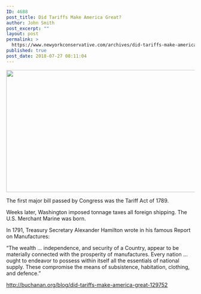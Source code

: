 ```yaml
---
ID: 4688
post_title: Did Tariffs Make America Great?
author: John Smith
post_excerpt: ""
layout: post
permalink: >
  https://www.newyorkconservative.com/archives/did-tariffs-make-america-great/
published: true
post_date: 2018-07-27 08:11:04
---
```

<a href="https://www.newyorkconservative.com/wp-content/uploads/2016/04/CghW6p3UYAA3mr12.jpg"><img class="alignnone size-full wp-image-3773" src="https://www.newyorkconservative.com/wp-content/uploads/2016/04/CghW6p3UYAA3mr12.jpg" alt="" width="599" height="328" /></a>

The first major bill passed by Congress was the Tariff Act of 1789.

Weeks later, Washington imposed tonnage taxes all foreign shipping. The U.S. Merchant Marine was born.

In 1791, Treasury Secretary Alexander Hamilton wrote in his famous Report on Manufactures:

“The wealth … independence, and security of a Country, appear to be materially connected with the prosperity of manufactures. Every nation … ought to endeavor to possess within itself all the essentials of national supply. These compromise the means of subsistence, habitation, clothing, and defence.”

<a href="http://buchanan.org/blog/did-tariffs-make-america-great-129752">http://buchanan.org/blog/did-tariffs-make-america-great-129752</a>

&nbsp;